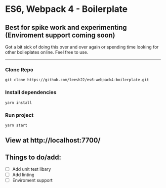 # ES6, Webpack 4 - Boilerplate
## Best for spike work and experimenting (Enviroment support coming soon)

Got a bit sick of doing this over and over again or spending time looking for other boileplates online.
Feel free to use.

-------------------------

### Clone Repo
```
git clone https://github.com/leesh22/es6-webpack4-boilerplate.git
```

### Install dependencies
```
yarn install
```

### Run project
```
yarn start
```

View at http://localhost:7700/
-------------------------

## Things to do/add:
- [ ] Add unit test libary
- [ ] Add linting
- [ ] Enviroment support